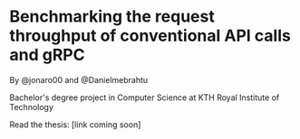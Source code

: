 # Benchmarking the request throughput of conventional API calls and gRPC

By @jonaro00 and @Danielmebrahtu

Bachelor's degree project in Computer Science at KTH Royal Institute of Technology

Read the thesis: [link coming soon]
